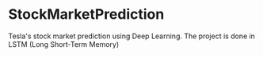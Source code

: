 # StockMarketPrediction
Tesla's stock market prediction using Deep Learning. The project is done in LSTM (Long Short-Term Memory)
